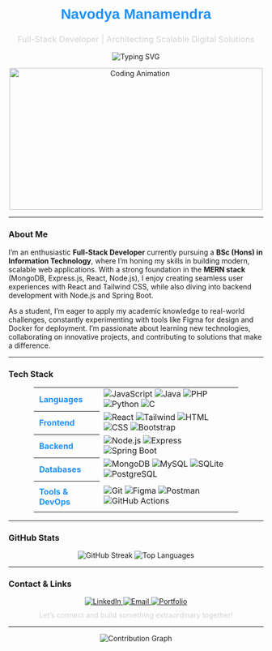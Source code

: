 <div align="center">
  <h1 style="font-family: 'Arial', sans-serif; color: #1E90FF;">Navodya Manamendra</h1>
  <h3 style="color: #D3D3D3; font-weight: 400;">Full-Stack Developer | Architecting Scalable Digital Solutions</h3>
  <div style="display: flex; justify-content: center; width: 100%;">
    <img src="https://readme-typing-svg.herokuapp.com?font=monospace&size=16&color=1E90FF&center=true&vCenter=true&width=500&lines=Welcome+to+my+GitHub+Universe;Crafting+Code+that+Shapes+the+Future" alt="Typing SVG" style="max-width: 100%;" />
  </div>
</div>

<p align="center">
  <img src="https://media.giphy.com/media/qgQUggAC3Pfv687qPC/giphy.gif" width="500" height="280" alt="Coding Animation" />
</p>

---

### About Me
I’m an enthusiastic **Full-Stack Developer** currently pursuing a **BSc (Hons) in Information Technology**, where I’m honing my skills in building modern, scalable web applications. With a strong foundation in the **MERN stack** (MongoDB, Express.js, React, Node.js), I enjoy creating seamless user experiences with React and Tailwind CSS, while also diving into backend development with Node.js and Spring Boot.

As a student, I’m eager to apply my academic knowledge to real-world challenges, constantly experimenting with tools like Figma for design and Docker for deployment. I’m passionate about learning new technologies, collaborating on innovative projects, and contributing to solutions that make a difference.

---

### Tech Stack
<div align="center">
  <table style="border: none; border-collapse: collapse; width: 80%;">
    <tr>
      <th style="color: #1E90FF; padding: 10px; text-align: left;">Languages</th>
      <td>
        <img src="https://img.shields.io/badge/JavaScript-F7DF1E?style=flat-square&logo=javascript&logoColor=black" alt="JavaScript" />
        <img src="https://img.shields.io/badge/Java-007396?style=flat-square&logo=java&logoColor=white" alt="Java" />
        <img src="https://img.shields.io/badge/PHP-777BB4?style=flat-square&logo=php&logoColor=white" alt="PHP" />
        <img src="https://img.shields.io/badge/Python-3776AB?style=flat-square&logo=python&logoColor=white" alt="Python" />
        <img src="https://img.shields.io/badge/C-00599C?style=flat-square&logo=c&logoColor=white" alt="C" />
      </td>
    </tr>
    <tr>
      <th style="color: #1E90FF; padding: 10px; text-align: left;">Frontend</th>
      <td>
        <img src="https://img.shields.io/badge/React-61DAFB?style=flat-square&logo=react&logoColor=black" alt="React" />
        <img src="https://img.shields.io/badge/TailwindCSS-38B2AC?style=flat-square&logo=tailwind-css&logoColor=white" alt="Tailwind" />
        <img src="https://img.shields.io/badge/HTML5-E34F26?style=flat-square&logo=html5&logoColor=white" alt="HTML" />
        <img src="https://img.shields.io/badge/CSS3-1572B6?style=flat-square&logo=css3&logoColor=white" alt="CSS" />
        <img src="https://img.shields.io/badge/Bootstrap-7952B3?style=flat-square&logo=bootstrap&logoColor=white" alt="Bootstrap" />
      </td>
    </tr>
    <tr>
      <th style="color: #1E90FF; padding: 10px; text-align: left;">Backend</th>
      <td>
        <img src="https://img.shields.io/badge/Node.js-339933?style=flat-square&logo=node.js&logoColor=white" alt="Node.js" />
        <img src="https://img.shields.io/badge/Express-000000?style=flat-square&logo=express&logoColor=white" alt="Express" />
        <img src="https://img.shields.io/badge/Spring_Boot-6DB33F?style=flat-square&logo=spring-boot&logoColor.tomlwhite" alt="Spring Boot" />
      </td>
    </tr>
    <tr>
      <th style="color: #1E90FF; padding: 10px; text-align: left;">Databases</th>
      <td>
        <img src="https://img.shields.io/badge/MongoDB-47A248?style=flat-square&logo=mongodb&logoColor=white" alt="MongoDB" />
        <img src="https://img.shields.io/badge/MySQL-4479A1?style=flat-square&logo=mysql&logoColor=white" alt="MySQL" />
        <img src="https://img.shields.io/badge/SQLite-003B57?style=flat-square&logo=sqlite&logoColor=white" alt="SQLite" />
        <img src="https://img.shields.io/badge/PostgreSQL-4169E1?style=flat-square&logo=postgresql&logoColor=white" alt="PostgreSQL" />
      </td>
    </tr>
    <tr>
      <th style="color: #1E90FF; padding: 10px; text-align: left;">Tools & DevOps</th>
      <td>
        <img src="https://img.shields.io/badge/Git-F05032?style=flat-square&logo=git&logoColor=white" alt="Git" />
        <img src="https://img.shields.io/badge/Figma-F24E1E?style=flat-square&logo=figma&logoColor=white" alt="Figma" />
        <img src="https://img.shields.io/badge/Postman-FF6C37?style=flat-square&logo=postman&logoColor=white" alt="Postman" />
        <img src="https://img.shields.io/badge/GitHub_Actions-2088FF?style=flat-square&logo=github-actions&logoColor=white" alt="GitHub Actions" />
      </td>
    </tr>
  </table>
</div>

---

### GitHub Stats
<div align="center">
  <img src="https://github-readme-streak-stats.herokuapp.com/?user=manamendrajn&theme=transparent&hide_border=true&ring=1E90FF&fire=FF6347&currStreakLabel=1E90FF" alt="GitHub Streak" />
  <img src="https://github-readme-stats.vercel.app/api/top-langs?username=manamendrajn&layout=compact&theme=transparent&hide_border=true&title_color=1E90FF&text_color=D3D3D3" alt="Top Languages" />
</div>

---

### Contact & Links
<div align="center">
  <a href="https://linkedin.com/in/navodya-manamendra-35a309248" target="_blank">
    <img src="https://img.shields.io/badge/LinkedIn-0A66C2?style=flat-square&logo=linkedin&logoColor=white" alt="LinkedIn" />
  </a>
  <a href="mailto:navodyamanamendra@gmail.com" target="_blank">
    <img src="https://img.shields.io/badge/Email-D14836?style=flat-square&logo=gmail&logoColor=white" alt="Email" />
  </a>
  <a href="https://manamendrajn.github.io/NavodyaPortfolio/" target="https://manamendrajn.github.io/NavodyaPortfolio/">
    <img src="https://img.shields.io/badge/Portfolio-FF6347?style=flat-square&logo=web&logoColor=white" alt="Portfolio" />
  </a>
</div>
<p align="center" style="color: #D3D3D3; margin-top: 10px;">Let’s connect and build something extraordinary together!</p>

---

<div align="center">
  <img src="https://github-readme-activity-graph.vercel.app/graph?username=manamendrajn&theme=react-dark&hide_border=true&color=1E90FF&line=FF6347&point=D3D3D3" alt="Contribution Graph" style="max-width: 100%;" />
</div>
